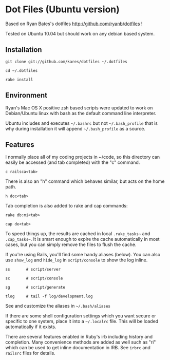 Dot Files (Ubuntu version)
==========================

Based on Ryan Bates's dotfiles <http://github.com/ryanb/dotfiles> !

Tested on Ubuntu 10.04 but should work on any debian based system.


Installation
------------

  `git clone git://github.com/kares/dotfiles ~/.dotfiles`
  
  `cd ~/.dotfiles`
  
  `rake install`


Environment
-----------

Ryan's Mac OS X positive zsh based scripts were updated to work on
Debian/Ubuntu linux with bash as the default command line interpreter.

Ubuntu includes and executes `~/.bashrc` but not `~/.bash_profile` that is 
why during installation it will append `~/.bash_profile` as a source.

Features
--------

I normally place all of my coding projects in ~/code, so this directory 
can easily be accessed (and tab completed) with the "c" command.

  `c railsca<tab>`

There is also an "h" command which behaves similar, but acts on the 
home path.

  `h doc<tab>`

Tab completion is also added to rake and cap commands:

  `rake db:mi<tab>`
  
  `cap de<tab>`

To speed things up, the results are cached in local `.rake_tasks~` and 
`.cap_tasks~`. It is smart enough to expire the cache automatically in 
most cases, but you can simply remove the files to flush the cache.

If you're using Rails, you'll find some handy aliases (below). You can also 
use `show_log` and `hide_log` in `script/console` to show the log inline.
  
  `ss       # script/server`
  
  `sc       # script/console`
  
  `sg       # script/generate`
  
  `tlog     # tail -f log/development.log`

See and customize the aliases in `~/.bash/aliases`

If there are some shell configuration settings which you want secure or 
specific to one system, place it into a `~/.localrc` file. This will be 
loaded automatically if it exists.

There are several features enabled in Ruby's irb including history and 
completion. Many convenience methods are added as well such as "ri"
which can be used to get inline documentation in IRB. See `irbrc` and
`railsrc` files for details.


